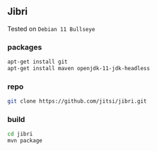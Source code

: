 ## Jibri

Tested on `Debian 11 Bullseye`

### packages

```bash
apt-get install git
apt-get install maven openjdk-11-jdk-headless
```

### repo

```bash
git clone https://github.com/jitsi/jibri.git
```

### build

```bash
cd jibri
mvn package
```
